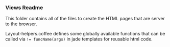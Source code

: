 ### Views Readme
This folder contains all of the files to create the HTML pages that are server to the browser.

Layout-helpers.coffee defines some globally available functions that can be called via `!= funcName(args)` in jade templates for reusable html code.